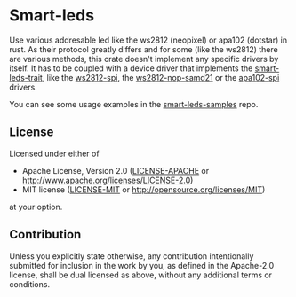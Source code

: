 # Smart-leds

Use various addresable led like the ws2812 (neopixel) or apa102 (dotstar) in
rust. As their protocol greatly differs and for some (like the ws2812) there
are various methods, this crate doesn't implement any specific drivers by
itself. It has to be coupled with a device driver that implements the
[smart-leds-trait](https://github.com/smart-leds-rs/smart-leds-trait), like the
[ws2812-spi](https://github.com/smart-leds-rs/ws2812-spi-rs), the
[ws2812-nop-samd21](https://github.com/smart-leds-rs/ws2812-nop-samd21) or the
[apa102-spi](https://github.com/smart-leds-rs/apa102-spi-rs) drivers.

You can see some usage examples in the
[smart-leds-samples](https://github.com/smart-leds-rs/smart-leds-samples) repo.

## License

Licensed under either of

- Apache License, Version 2.0 ([LICENSE-APACHE](LICENSE-APACHE) or http://www.apache.org/licenses/LICENSE-2.0)
- MIT license ([LICENSE-MIT](LICENSE-MIT) or http://opensource.org/licenses/MIT)

at your option.

## Contribution

Unless you explicitly state otherwise, any contribution intentionally submitted
for inclusion in the work by you, as defined in the Apache-2.0 license, shall be
dual licensed as above, without any additional terms or conditions.

